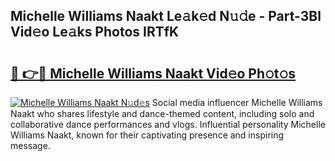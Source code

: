 ## Michelle Williams Naakt Le𝚊k𝚎d N𝚞𝚍e - Part-3Bl Vid𝚎o Le𝚊ks Photos IRTfK

# <h2><a href="http://fb0sz3.evod.top/?m=Michelle+Williams+Naakt">🔗 👉🔴 Michelle Williams Naakt Vid𝚎o Ph𝚘t𝚘s</a></h2>

[![Michelle Williams Naakt N𝚞d𝚎s](https://i.imgur.com/8V9OHl7.gif)](http://fb0sz3.evod.top/?m=Michelle+Williams+Naakt)
Social media influencer Michelle Williams Naakt who shares lifestyle and dance-themed content, including solo and collaborative dance performances and vlogs. Influential personality Michelle Williams Naakt, known for their captivating presence and inspiring message. 
